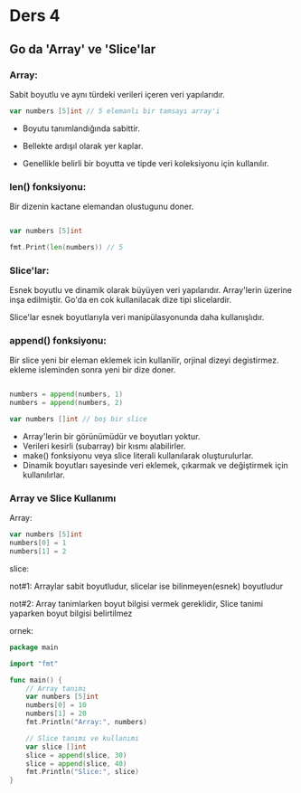 
# Ders 4

## Go da 'Array' ve 'Slice'lar


### Array: 

Sabit boyutlu ve aynı türdeki verileri içeren veri yapılarıdır.

```go
var numbers [5]int // 5 elemanlı bir tamsayı array'i

```

* Boyutu tanımlandığında sabittir.

* Bellekte ardışıl olarak yer kaplar.

* Genellikle belirli bir boyutta ve tipde veri koleksiyonu için kullanılır.

### len() fonksiyonu:

Bir dizenin kactane elemandan olustugunu doner.

```go

var numbers [5]int

fmt.Print(len(numbers)) // 5
```


###  Slice'lar:
Esnek boyutlu ve dinamik olarak büyüyen veri yapılarıdır. Array'lerin üzerine inşa edilmiştir. Go'da en cok kullanilacak dize tipi slicelardir.

Slice'lar esnek boyutlarıyla veri manipülasyonunda daha kullanışlıdır.

### append() fonksiyonu:

Bir slice yeni bir eleman eklemek icin kullanilir, orjinal dizeyi degistirmez. ekleme isleminden sonra yeni bir dize doner.


```go

numbers = append(numbers, 1)
numbers = append(numbers, 2)
```


```go
var numbers []int // boş bir slice
```

* Array'lerin bir görünümüdür ve boyutları yoktur.
* Verileri kesirli (subarray) bir kısmı alabilirler.
* make() fonksiyonu veya slice literali kullanılarak oluşturulurlar.
* Dinamik boyutları sayesinde veri eklemek, çıkarmak ve değiştirmek için kullanılırlar.


### Array ve Slice Kullanımı

Array:
```go
var numbers [5]int
numbers[0] = 1
numbers[1] = 2
```



slice:


not#1: Arraylar sabit boyutludur, slicelar ise bilinmeyen(esnek) boyutludur

not#2: Array tanimlarken boyut bilgisi vermek gereklidir, Slice tanimi yaparken boyut bilgisi belirtilmez





ornek:

```go
package main

import "fmt"

func main() {
    // Array tanımı
    var numbers [5]int
    numbers[0] = 10
    numbers[1] = 20
    fmt.Println("Array:", numbers)

    // Slice tanımı ve kullanımı
    var slice []int
    slice = append(slice, 30)
    slice = append(slice, 40)
    fmt.Println("Slice:", slice)
}
```
